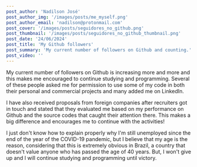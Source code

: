 ```yaml
---
post_author: 'Nadilson José'
post_author_img: '/images/posts/me_myself.png'
post_author_email: 'nadilson@protonmail.com'
post_cover: '/images/posts/seguidores_no_github.png'
post_thumbnail: '/images/posts/seguidores_no_github_thumbnail.png'
post_date: '24/06/2024'
post_title: 'My Github followers'
post_summary: 'My current number of followers on Github and counting.'
post_video: ''
---
```


My current number of followers on Github is increasing more and more and this makes me encouraged to continue studying and programming. Several of these people asked me for permission to use some of my code in both their personal and commercial projects and many added me on LinkedIn.

I have also received proposals from foreign companies after recruiters got in touch and stated that they evaluated me based on my performance on Github and the source codes that caught their attention there. This makes a big difference and encourages me to continue with the activities!

I just don't know how to explain properly why I'm still unemployed since the end of the year of the COVID-19 pandemic, but I believe that my age is the reason, considering that this is extremely obvious in Brazil, a country that doesn't value anyone who has passed the age of 40 years. But, I won't give up and I will continue studying and programming until victory.